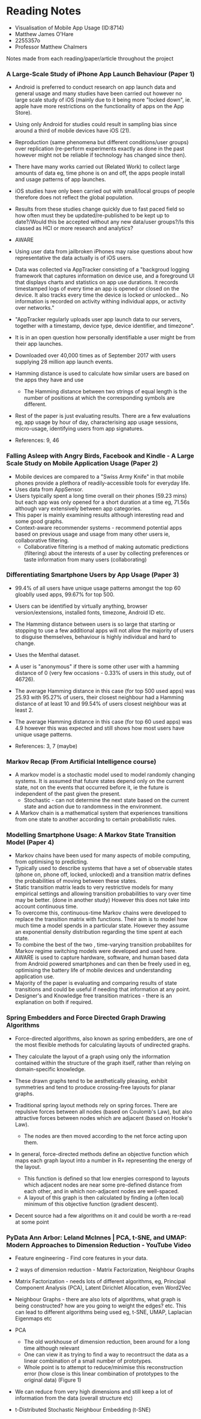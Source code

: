 # Reading Notes

* Visualisation of Mobile App Usage (ID:8714)
* Matthew James O'Hare
* 2255357o
* Professor Matthew Chalmers

Notes made from each reading/paper/article throughout the project

### A Large-Scale Study of iPhone App Launch Behaviour (Paper 1)

* Android is preferred to conduct research on app launch data and general usage and many studies have been carried out however no large scale study of iOS (mainly due to it being more "locked down", ie. apple have more restrictions on the functionality of apps on the App Store).
* Using only Android for studies could result in sampling bias since around a third of mobile devices have iOS (21).
* Reproduction (same phenomena but different conditions/user groups) over replication (re-perform experiments exactly as done in the past however might not be reliable if technology has changed since then).
* There have many works carried out (Related Work) to collect large amounts of data eg, time phone is on and off, the apps people install and usage patterns of app launches.
* iOS studies have only been carried out with small/local groups of people therefore does not reflect the global population.
* Results from these studies change quickly due to fast paced field so how often must they be updated/re-published to be kept up to date?/Would this be accepted without any new data/user groups?/Is this classed as HCI or more research and analytics?
* AWARE
* Using user data from jailbroken iPhones may raise questions about how representative the data actually is of iOS users.
* Data was collected via AppTracker consisting of a "backgroud logging framework that captures information on device use, and a foreground UI that displays charts and statistics on app use durations. It records timestamped logs of every time an app is opened or closed on the device. It also tracks every time the device is locked or unlocked... No information is recorded on activity withing individual apps, or activity over networks."
* "AppTracker regularly uploads user app launch data to our servers, together with a timestamp, device type, device identifier, and timezone".
* It is in an open question how personally identifiable a user might be from their app launches.
* Downloaded over 40,000 times as of September 2017 with users supplying 28 million app launch events.
* Hamming distance is used to calculate how similar users are based on the apps they have and use
  * The Hamming distance between two strings of equal length is the number of positions at which the corresponding symbols are different.
* Rest of the paper is just evaluating results. There are a few evaluations eg, app usage by hour of day, characterising app usage sessions, micro-usage, identifying users from app signatures.


* References: 9, 46


### Falling Asleep with Angry Birds, Facebook and Kindle - A Large Scale Study on Mobile Application Usage (Paper 2)

* Mobile devices are compared to a "Swiss Army Knife" in that mobile phones provide a plethora of readily-accessible tools for everyday life.
* Uses data from AppSensor.
* Users typically spent a long time overall on their phones (59.23 mins) but each app was only opened for a short duration at a time eg, 71.56s although vary extensively between app categories.
* This paper is mainly examining results although interesting read and some good graphs.
* Context-aware recommender systems - recommend potential apps based on previous usage and usage from many other users ie, collaborative filtering.
  * Collaborative filtering is a method of making automatic predictions (filtering) about the interests of a user by collecting preferences or taste information from many users (collaborating)


### Differentiating Smartphone Users by App Usage (Paper 3)

* 99.4% of all users have unique usage patterns amongst the top 60 gloablly used apps, 99.67% for top 500.
* Users can be identified by virtually anything, browser version/extensions, installed fonts, timezone, Android ID etc.
* The Hamming distance between users is so large that starting or stopping to use a few additional apps will not allow the majority of users to disguise themselves, behaviour is highly individual and hard to change.
* Uses the Menthal dataset.
* A user is "anonymous" if there is some other user with a hamming distance of 0 (very few occasions - 0.33% of users in this study, out of 46726).
* The average Hamming distance in this case (for top 500 used apps) was 25.93 with 95.27% of users, their closest neighbour had a Hamming distance of at least 10 and 99.54% of users closest neighbour was at least 2.
* The average Hamming distance in this case (for top 60 used apps) was 4.9 however this was expected and still shows how most users have unique usage patterns. 

* References: 3, 7 (maybe)


### Markov Recap (From Artificial Intelligence course)

* A markov model is a stochastic model used to model randomly changing systems. It is assumed that future states depend only on the current state, not on the events that occurred before it, ie the future is independent of the past given the present.
  * Stochastic - can not determine the next state based on the current state and action due to randomness in the environment.
* A Markov chain is a mathematical system that experiences transitions from one state to another according to certain probabilistic rules.


### Modelling Smartphone Usage: A Markov State Transition Model (Paper 4)

* Markov chains have been used for many aspects of mobile computing, from optimising to predicting.
* Typically used to describe systems that have a set of observable states (phone on, phone off, locked, unlocked) and a transition matrix defines the probabilities of moving between these states.
* Static transition matrix leads to very restrictive models for many empirical settings and allowing transition probabilities to vary over time may be better. (done in another study) However this does not take into account continuous time.
* To overcome this, continuous-time Markov chains were developed to replace the transition matrix with functions. Their aim is to model how much time a model spends in a particular state. However they assume an exponential density distribution regarding the time spent at each state.
* To combine the best of the two , time-varying transition probabilites for Markov regime switching models were developed and used here.
* AWARE is used to capture hardware, software, and human based data from Android powered smartphones and can then be freely used in eg, optimising the battery life of mobile devices and understanding application use.
* Majority of the paper is evaluating and comparing results of state transitions and could be useful if needing that information at any point.
* Designer's and Knowledge free transition matrices - there is an explanation on both if required.


### Spring Embedders and Force Directed Graph Drawing Algorithms

* Force-directed algorithms, also known as spring embedders, are one of the most flexible methods for calculating layouts of undirected graphs. 
* They calculate the layout of a graph using only the information contained within the structure of the graph itself, rather than relying on domain-specific knowledge.
* These drawn graphs tend to be aesthetically pleasing, exhibit symmetries and tend to produce crossing-free layouts for planar graphs.
* Traditional spring layout methods rely on spring forces. There are repulsive forces between all nodes (based on Coulomb's Law), but also attractive forces between nodes which are adjacent (based on Hooke's Law).
  * The nodes are then moved according to the net force acting upon them.
* In general, force-directed methods define an objective function which maps each graph layout into a number in R+ representing the energy of the layout.
  * This function is defined so that low energies correspond to layouts which adjacent nodes are near some pre-defined distance from each other, and in which non-adjacent nodes are well-spaced.
  * A layout of this graph is then calculated by finding a (often local) minimum of this objective function (gradient descent).

* Decent source had a few algorithms on it and could be worth a re-read at some point


### PyData Ann Arbor: Leland McInnes | PCA, t-SNE, and UMAP: Modern Approaches to Dimension Reduction - YouTube Video

* Feature engineering - Find core features in your data.
* 2 ways of dimension reduction - Matrix Factorization, Neighbour Graphs

* Matrix Factorization - needs lots of different algorithms, eg, Principal Component Analysis (PCA), Latent Dirichlet Allocation, even Word2Vec

* Neighbour Graphs - there are also lots of algorithms, what graph is being constructed? how are you going to weight the edges? etc. This can lead to different algorithms being used eg, t-SNE, UMAP, Laplacian Eigenmaps etc

* PCA
  * The old workhouse of dimension reduction, been around for a long time although relevant
  * One can view it as trying to find a way to recontrsuct the data as a linear combination of a small number of prototypes.
  * Whole point is to attempt to reduce/minimise this reconstruction error (how close is this linear combination of prototypes to the original data) (Figure 1)
* We can reduce from very high dimensions and still keep a lot of information from the data (overall structure etc)

* t-Distributed Stochastic Neighbour Embedding (t-SNE)









